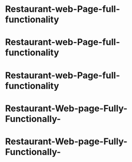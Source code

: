 # Restaurant-web-Page-full-functionality
# Restaurant-web-Page-full-functionality
# Restaurant-web-Page-full-functionality
# Restaurant-Web-page-Fully-Functionally-
# Restaurant-Web-page-Fully-Functionally-
